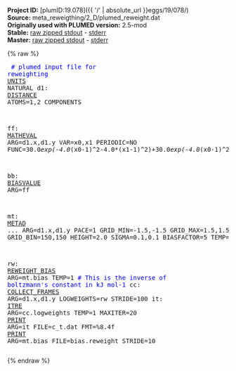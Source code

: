 **Project ID:** [plumID:19.078]({{ '/' | absolute_url }}eggs/19/078/)  
**Source:** meta_reweigthing/2_D/plumed_reweight.dat  
**Originally used with PLUMED version:** 2.5-mod  
**Stable:** [raw zipped stdout](plumed_reweight.dat.plumed.stdout.txt.zip) - [stderr](plumed_reweight.dat.plumed.stderr)  
**Master:** [raw zipped stdout](plumed_reweight.dat.plumed_master.stdout.txt.zip) - [stderr](plumed_reweight.dat.plumed_master.stderr)  

{% raw %}<pre>
<span style="color:blue"># plumed input file for reweighting</span>
<a href="https://plumed.github.io/doc-master/user-doc/html/_u_n_i_t_s.html">UNITS</a> NATURAL
d1: <a href="https://plumed.github.io/doc-master/user-doc/html/_d_i_s_t_a_n_c_e.html">DISTANCE</a> ATOMS=1,2 COMPONENTS

ff: <a href="https://plumed.github.io/doc-master/user-doc/html/_m_a_t_h_e_v_a_l.html">MATHEVAL</a> ARG=d1.x,d1.y VAR=x0,x1 PERIODIC=NO FUNC=30.0*exp(-4.0*(x0-1)^2-4.0*(x1-1)^2)+30.0*exp(-4.0*(x0-1)^2-4.0*(x1+1)^2)+30.0*exp(-4.0*(x0+1)^2-4.0*(x1+1)^2)+30.0/(1.0/((5.0*x0+5.0)^2+(5.0*x1+5.0)^2+1)+1.0/((5.0*x0-5.0)^2+(5.0*x1+5.0)^2+1)+1.0/((5.0*x0-5.0)^2+(5.0*x1-5.0)^2+1)+1.0/((-3.5355339059*x0+3.5355339059*x1)^2+(0.500000000834386*x0+0.500000000834386*x1)^8)+1.0/(1.0*x1^8+(5.0*x0-5.0)^2)+1.0/(1.0*x0^8+(5.0*x1+5.0)^2))

bb: <a href="https://plumed.github.io/doc-master/user-doc/html/_b_i_a_s_v_a_l_u_e.html">BIASVALUE</a> ARG=ff

mt: <a href="https://plumed.github.io/doc-master/user-doc/html/_m_e_t_a_d.html">METAD</a> ...
ARG=d1.x,d1.y PACE=1
GRID_MIN=-1.5,-1.5 GRID_MAX=1.5,1.5 GRID_BIN=150,150
HEIGHT=2.0 SIGMA=0.1,0.1 BIASFACTOR=5 TEMP=1
...

rw: <a href="https://plumed.github.io/doc-master/user-doc/html/_r_e_w_e_i_g_h_t__b_i_a_s.html">REWEIGHT_BIAS</a> ARG=mt.bias TEMP=1  <span style="color:blue"># This is the inverse of boltzmann's constant in kJ mol-1</span>
cc: <a href="https://plumed.github.io/doc-master/user-doc/html/_c_o_l_l_e_c_t__f_r_a_m_e_s.html">COLLECT_FRAMES</a> ARG=d1.x,d1.y LOGWEIGHTS=rw STRIDE=100
it: <a href="https://plumed.github.io/doc-master/user-doc/html/_i_t_r_e.html">ITRE</a> ARG=cc.logweights TEMP=1 MAXITER=20
<a href="https://plumed.github.io/doc-master/user-doc/html/_p_r_i_n_t.html">PRINT</a> ARG=it FILE=c_t.dat FMT=%8.4f
<a href="https://plumed.github.io/doc-master/user-doc/html/_p_r_i_n_t.html">PRINT</a> ARG=mt.bias FILE=bias.reweight STRIDE=10
</pre>{% endraw %}
